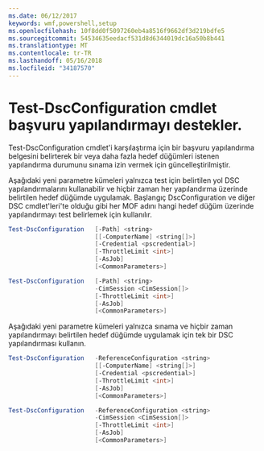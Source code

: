 ```yaml
---
ms.date: 06/12/2017
keywords: wmf,powershell,setup
ms.openlocfilehash: 10f8dd0f5097260eb4a8516f9662df3d219bdfe5
ms.sourcegitcommit: 54534635eedacf531d8d6344019dc16a50b8b441
ms.translationtype: MT
ms.contentlocale: tr-TR
ms.lasthandoff: 05/16/2018
ms.locfileid: "34187570"
---
```

# <a name="test-dscconfiguration-cmdlet-supports-reference-configurations"></a>Test-DscConfiguration cmdlet başvuru yapılandırmayı destekler.

Test-DscConfiguration cmdlet'i karşılaştırma için bir başvuru yapılandırma belgesini belirterek bir veya daha fazla hedef düğümleri istenen yapılandırma durumunu sınama izin vermek için güncelleştirilmiştir.

Aşağıdaki yeni parametre kümeleri yalnızca test için belirtilen yol DSC yapılandırmalarını kullanabilir ve hiçbir zaman her yapılandırma üzerinde belirtilen hedef düğümde uygulamak. Başlangıç DscConfiguration ve diğer DSC cmdlet'leri'te olduğu gibi her MOF adını hangi hedef düğüm üzerinde yapılandırmayı test belirlemek için kullanılır.

```powershell
Test-DscConfiguration   [-Path] <string>
                        [[-ComputerName] <string[]>]
                        [-Credential <pscredential>]
                        [-ThrottleLimit <int>]
                        [-AsJob]
                        [<CommonParameters>]

Test-DscConfiguration   [-Path] <string>
                        -CimSession <CimSession[]>
                        [-ThrottleLimit <int>]
                        [-AsJob]
                        [<CommonParameters>]
```

Aşağıdaki yeni parametre kümeleri yalnızca sınama ve hiçbir zaman yapılandırmayı belirtilen hedef düğümde uygulamak için tek bir DSC yapılandırması kullanın.

```powershell
Test-DscConfiguration   -ReferenceConfiguration <string>
                        [[-ComputerName] <string[]>]
                        [-Credential <pscredential>]
                        [-ThrottleLimit <int>]
                        [-AsJob]
                        [<CommonParameters>]

Test-DscConfiguration   -ReferenceConfiguration <string>
                        -CimSession <CimSession[]>
                        [-ThrottleLimit <int>]
                        [-AsJob]
                        [<CommonParameters>]
```

